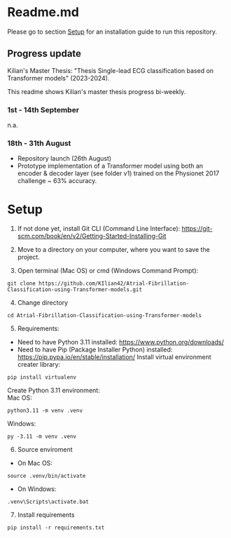 # Readme.md

Please go to section [Setup](#Setup) for an installation guide to run this repository.

## Progress update

Kilian's Master Thesis: "Thesis Single-lead ECG classification based on Transformer models" (2023-2024).

This readme shows Kilian's master thesis progress bi-weekly.

### 1st - 14th September

n.a.

### 18th - 31th August

- Repository launch (26th August)
- Prototype implementation of a Transformer model using both an encoder & decoder layer (see folder v1) trained on the Physionet 2017 challenge ~ 63% accuracy.

# Setup

1. If not done yet, install Git CLI (Command Line Interface):
https://git-scm.com/book/en/v2/Getting-Started-Installing-Git

2. Move to a directory on your computer, where you want to save the project.

3. Open terminal (Mac OS) or cmd (Windows Command Prompt): 
```
git clone https://github.com/KIlian42/Atrial-Fibrillation-Classification-using-Transformer-models.git
```
4. Change directory
```
cd Atrial-Fibrillation-Classification-using-Transformer-models
```
5. Requirements:
- Need to have Python 3.11 installed: https://www.python.org/downloads/
- Need to have Pip (Package Installer Python) installed: https://pip.pypa.io/en/stable/installation/
Install virtual environment creater library:
```
pip install virtualenv
```
Create Python 3.11 environment:
<br />
Mac OS:
```
python3.11 -m venv .venv
```
Windows:
```
py -3.11 -m venv .venv
```
6. Source enviroment
- On Mac OS:
```
source .venv/bin/activate
```
- On Windows:
```
.venv\Scripts\activate.bat
```
7. Install requirements
```
pip install -r requirements.txt
```